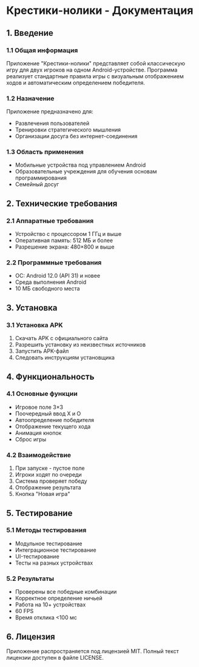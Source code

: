 # Крестики-нолики - Документация

## 1. Введение

### 1.1 Общая информация
Приложение "Крестики-нолики" представляет собой классическую игру для двух игроков на одном Android-устройстве. Программа реализует стандартные правила игры с визуальным отображением ходов и автоматическим определением победителя.

### 1.2 Назначение
Приложение предназначено для:
- Развлечения пользователей
- Тренировки стратегического мышления
- Организации досуга без интернет-соединения

### 1.3 Область применения
- Мобильные устройства под управлением Android
- Образовательные учреждения для обучения основам программирования
- Семейный досуг

## 2. Технические требования

### 2.1 Аппаратные требования
- Устройство с процессором 1 ГГц и выше
- Оперативная память: 512 МБ и более
- Разрешение экрана: 480×800 и выше

### 2.2 Программные требования
- ОС: Android 12.0 (API 31) и новее
- Среда выполнения Android
- 10 МБ свободного места

## 3. Установка

### 3.1 Установка APK
1. Скачать APK с официального сайта
2. Разрешить установку из неизвестных источников
3. Запустить APK-файл
4. Следовать инструкциям установщика

## 4. Функциональность

### 4.1 Основные функции
- Игровое поле 3×3
- Поочередный ввод X и O
- Автоопределение победителя
- Отображение текущего хода
- Анимация кнопок
- Сброс игры

### 4.2 Взаимодействие
1. При запуске - пустое поле
2. Игроки ходят по очереди
3. Система проверяет победу
4. Отображение результата
5. Кнопка "Новая игра"

## 5. Тестирование

### 5.1 Методы тестирования
- Модульное тестирование
- Интеграционное тестирование 
- UI-тестирование
- Тесты на разных устройствах

### 5.2 Результаты
- Проверены все победные комбинации
- Корректное определение ничьей
- Работа на 10+ устройствах
- 60 FPS
- Время отклика <100 мс

## 6. Лицензия
Приложение распространяется под лицензией MIT. Полный текст лицензии доступен в файле LICENSE.
